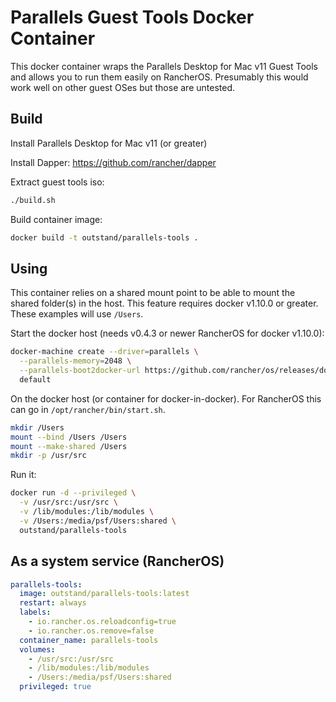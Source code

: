 # Parallels Guest Tools Docker Container

This docker container wraps the Parallels Desktop for Mac v11 Guest Tools and allows you to run them easily on RancherOS.  Presumably this would work well on other guest OSes but those are untested.

## Build

Install Parallels Desktop for Mac v11 (or greater)

Install Dapper: https://github.com/rancher/dapper

Extract guest tools iso:
```sh
./build.sh
```

Build container image:
```sh
docker build -t outstand/parallels-tools .
```

## Using

This container relies on a shared mount point to be able to mount the shared folder(s) in the host.  This feature requires docker v1.10.0 or greater. These examples will use `/Users`.

Start the docker host (needs v0.4.3 or newer RancherOS for docker v1.10.0):
```sh
docker-machine create --driver=parallels \
  --parallels-memory=2048 \
  --parallels-boot2docker-url https://github.com/rancher/os/releases/download/v0.4.3-rc3/rancheros.iso \
  default
```

On the docker host (or container for docker-in-docker). For RancherOS this can go in `/opt/rancher/bin/start.sh`.
```sh
mkdir /Users
mount --bind /Users /Users
mount --make-shared /Users
mkdir -p /usr/src
```

Run it:
```sh
docker run -d --privileged \
  -v /usr/src:/usr/src \
  -v /lib/modules:/lib/modules \
  -v /Users:/media/psf/Users:shared \
  outstand/parallels-tools
```

## As a system service (RancherOS)

```yaml
parallels-tools:
  image: outstand/parallels-tools:latest
  restart: always
  labels:
    - io.rancher.os.reloadconfig=true
    - io.rancher.os.remove=false
  container_name: parallels-tools
  volumes:
    - /usr/src:/usr/src
    - /lib/modules:/lib/modules
    - /Users:/media/psf/Users:shared
  privileged: true
```
